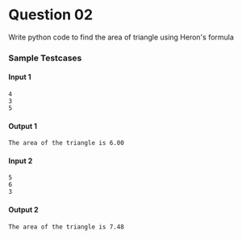# Question 02

Write python code to find the area of triangle using Heron's formula

### Sample Testcases

#### Input 1

```
4
3
5
```

#### Output 1

```
The area of the triangle is 6.00
```

#### Input 2

```
5
6
3
```

#### Output 2

```
The area of the triangle is 7.48
```
